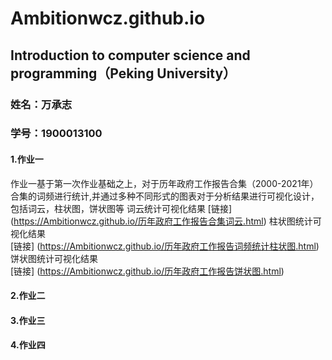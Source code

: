 # Ambitionwcz.github.io
## Introduction to computer science and programming（Peking University） 

### 姓名：万承志
### 学号：1900013100

#### 1.作业一
作业一基于第一次作业基础之上，对于历年政府工作报告合集（2000-2021年）合集的词频进行统计,并通过多种不同形式的图表对于分析结果进行可视化设计，包括词云，柱状图，饼状图等
      词云统计可视化结果 
      [链接] (https://Ambitionwcz.github.io/历年政府工作报告合集词云.html)
      柱状图统计可视化结果  
      [链接] (https://Ambitionwcz.github.io/历年政府工作报告词频统计柱状图.html)
      饼状图统计可视化结果  
      [链接] (https://Ambitionwcz.github.io/历年政府工作报告饼状图.html)


#### 2.作业二

#### 3.作业三


#### 4.作业四


